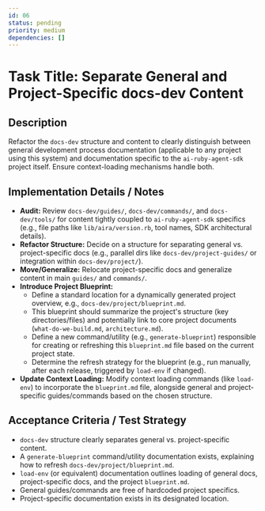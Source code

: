 ```yaml
---
id: 06
status: pending
priority: medium
dependencies: []
---
```


# Task Title: Separate General and Project-Specific docs-dev Content

## Description
Refactor the `docs-dev` structure and content to clearly distinguish between general development process documentation (applicable to any project using this system) and documentation specific to the `ai-ruby-agent-sdk` project itself. Ensure context-loading mechanisms handle both.

## Implementation Details / Notes
- **Audit:** Review `docs-dev/guides/`, `docs-dev/commands/`, and `docs-dev/tools/` for content tightly coupled to `ai-ruby-agent-sdk` specifics (e.g., file paths like `lib/aira/version.rb`, tool names, SDK architectural details).
- **Refactor Structure:** Decide on a structure for separating general vs. project-specific docs (e.g., parallel dirs like `docs-dev/project-guides/` or integration within `docs-dev/project/`).
- **Move/Generalize:** Relocate project-specific docs and generalize content in main `guides/` and `commands/`.
- **Introduce Project Blueprint:**
    - Define a standard location for a dynamically generated project overview, e.g., `docs-dev/project/blueprint.md`.
    - This blueprint should summarize the project's structure (key directories/files) and potentially link to core project documents (`what-do-we-build.md`, `architecture.md`).
    - Define a new command/utility (e.g., `generate-blueprint`) responsible for creating or refreshing this `blueprint.md` file based on the current project state.
    - Determine the refresh strategy for the blueprint (e.g., run manually, after each release, triggered by `load-env` if changed).
- **Update Context Loading:** Modify context loading commands (like `load-env`) to incorporate the `blueprint.md` file, alongside general and project-specific guides/commands based on the chosen structure.

## Acceptance Criteria / Test Strategy
- `docs-dev` structure clearly separates general vs. project-specific content.
- A `generate-blueprint` command/utility documentation exists, explaining how to refresh `docs-dev/project/blueprint.md`.
- `load-env` (or equivalent) documentation outlines loading of general docs, project-specific docs, and the project `blueprint.md`.
- General guides/commands are free of hardcoded project specifics.
- Project-specific documentation exists in its designated location.
